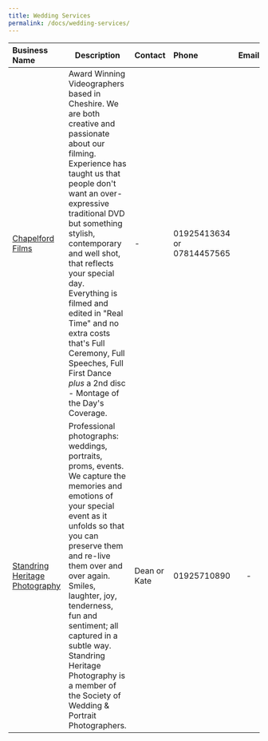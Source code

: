 ```yaml
---
title: Wedding Services
permalink: /docs/wedding-services/
---
```


| Business Name | Description        | Contact   | Phone  | Email           | Social Link     |
| :------------- |------------------| :--------------- | :----- | :--------------:| :-----------: |
|[Chapelford Films](http://www.chapelfordfilms.co.uk/)|Award Winning Videographers based in Cheshire. We are both creative and passionate about our filming. Experience has taught us that people don't want an over-expressive traditional DVD but something stylish, contemporary and well shot, that reflects your special day. Everything is filmed and edited in "Real Time" and no extra costs that's Full Ceremony, Full Speeches, Full First Dance *plus* a 2nd disc - Montage of the Day's Coverage.|-|01925413634 or 07814457565|[<i class="fa fa-envelope"/>](mailto:info@chapelfordfilms.co.uk)|-|
|[Standring Heritage Photography](http://www.facebook.com/standringheritage)|Professional photographs: weddings, portraits, proms, events. We capture the memories and emotions of your special event as it unfolds so that you can preserve them and re-live them over and over again. Smiles, laughter, joy, tenderness, fun and sentiment; all captured in a subtle way. Standring Heritage Photography is a member of the Society of Wedding & Portrait Photographers.|Dean or Kate|01925710890|-|[<i class="fa fa-facebook"/>](http://www.facebook.com/standringheritage)|
